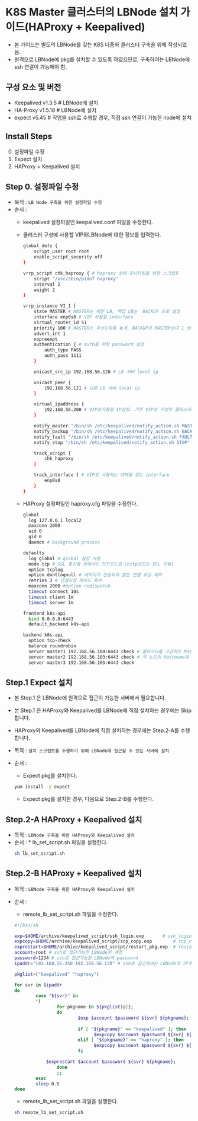 # K8S Master 클러스터의 LBNode 설치 가이드(HAProxy + Keepalived)
* 본 가이드는 별도의 LBNode를 갖는 K8S 다중화 클러스터 구축을 위해 작성되었음.
* 원격으로 LBNode에 pkg를 설치할 수 있도록 하였으므로, 구축하려는 LBNode에 ssh 연결이 가능해야 함.
## 구성 요소 및 버전
* Keepalived	v1.3.5	# LBNode에 설치
* HA-Proxy	v1.5.18	# LBNode에 설치
* expect	v5.45	# 작업을 ssh로 수행할 경우, 직접 ssh 연결이 가능한 node에 설치
## Install Steps
0. 설정파일 수정
1. Expect 설치
2. HAProxy + Keepalived 설치

## Step 0. 설정파일 수정
* 목적 : `LB Node 구축을 위한 설정파일 수정`
* 순서 : 
	* keepalived 설정파일인 keepalived.conf 파일을 수정한다.
	* 클러스터 구성에 사용할 VIP와LBNode에 대한 정보를 입력한다.
		```bash
		global_defs {
		    script_user root root
		    enable_script_security off
		}
		
		vrrp_script chk_haproxy { # haproxy 상태 모니터링을 위한 스크립트
		    script "/usr/sbin/pidof haproxy"
		    interval 2
		    weight 2
		}
		
		vrrp_instance VI_1 {
		    state MASTER # MASTER는 메인 LB, 백업 LB는  BACKUP 으로 설정
		    interface enp0s8 # VIP 사용할 interface
		    virtual_router_id 51
		    priority 100 # MASTER는 우선순위를 높게, BACKUP은 MASTER보다 1 낮게 설정.
		    advert_int 1
		    nopreempt
		    authentication { # auth를 위한 password 설정
		        auth_type PASS
		        auth_pass 1111
		    }
		
		    unicast_src_ip 192.168.56.120 # LB 서버 local ip
		
		    unicast_peer {
		        192.168.56.121 # 다른 LB 서버 local ip
		    }
		
		    virtual_ipaddress {
		        192.168.56.200 # VIP로사용할 IP설정. 기존 VIP로 구성된 클러스터가 있다면 VIP를 같게 설정.
		    }
		
		    notify_master "/bin/sh /etc/keepalived/notify_action.sh MASTER"
		    notify_backup "/bin/sh /etc/keepalived/notify_action.sh BACKUP"
		    notify_fault "/bin/sh /etc/keepalived/notify_action.sh FAULT"
		    notify_stop "/bin/sh /etc/keepalived/notify_action.sh STOP"
		
		    track_script {
		        chk_haproxy
		    }
		
		    track_interface { # VIP로 사용하는 대역을 갖는 interface
		        enp0s8
		    }
		}
		```
	
	* HAProxy 설정파일인 haproxy.cfg 파일을 수정한다.
		```bash
		global
		  log 127.0.0.1 local2
		  maxconn 2000
		  uid 0
		  gid 0
		  daemon # background process
		
		defaults
		  log global # global 설정 사용
		  mode tcp # SSL 통신을 위해서는 TCP모드로 (http모드는 SSL 안됨)
		  option tcplog
		  option dontlognull # 데이터가 전송되지 않은 연결 로깅 제외
		  retries 3 # 연결요청 재시도 횟수
		  maxconn 2000 #option redispatch
		  timeout connect 10s
		  timeout client 1m
		  timeout server 1m
		
		frontend k8s-api
		  bind 0.0.0.0:6443
		  default_backend k8s-api
		
		backend k8s-api
		  option tcp-check
		  balance roundrobin
		  server master1 192.168.56.104:6443 check # 클러스터를 구성하는 Master 서버들 정보를 입력.
		  server master2 192.168.56.103:6443 check # 각 노드의 Hostname과 IP주소로 수정.
		  server master3 192.168.56.105:6443 check
		```

## Step.1 Expect 설치
* 본 Step.1 은 LBNode에 원격으로 접근이 가능한 서버에서 필요합니다.
* 본 Step.1 은 HAProxy와 Keepalived를 LBNode에 직접 설치하는 경우에는 Skip합니다.
* HAProxy와 Keepalived를 LBNode에 직접 설치하는 경우에는 Step.2-A를 수행합니다.
* 목적 : `설치 스크립트를 수행하기 위해 LBNode에 접근할 수 있는 서버에 설치`
* 순서 : 
	* Expect pkg를 설치한다.
	```bash
	yum install -y expect
	```
	
	* Expect pkg를 설치한 경우, 다음으로 Step.2-B를 수행한다.


## Step.2-A HAProxy + Keepalived 설치
* 목적 : `LBNode 구축을 위한 HAProxy와 Keepalived 설치`
* 순서 :
        * lb_set_script.sh 파일을 실행한다.
	```bash
	sh lb_set_script.sh
	```


## Step.2-B HAProxy + Keepalived 설치
* 목적 : `LBNode 구축을 위한 HAProxy와 Keepalived 설치`
* 순서 :
	* remote_lb_set_script.sh 파일을 수정한다.
	```bash
	#!/bin/sh
	
	exp=$HOME/archive/keepalived_script/ssh_login.exp		# ssh_login.exp 파일 경로 수정
	expcopy=$HOME/archive/keepalived_script/scp_copy.exp		# scp_copy.exp 파일 경로 수정
	exprestart=$HOME/archive/keepalived_script/restart_pkg.exp	# restart_pkg.exp 파일 경로 수정
	account=root # ssh로 접근가능한 LBNode의 계정
	password=1234 # ssh로 접근가능한 LBNode의 password
	ipaddr="192.168.56.250 192.168.56.130" # ssh로 접근하려는 LBNode의 IP주소를 공백으로 구분하여 입력.

	pkglist=("keepalived" "haproxy")

	for svr in $ipaddr
	do
        	case "${svr}" in
	        *)
        	        for pkgname in ${pkglist[@]};
                	do
                        	$exp $account $password ${svr} ${pkgname};
			
	                        if [ "${pkgname}" == "keepalived" ]; then
                        	      $expcopy $account $password ${svr} ${pkgname} ${pkgname}.conf
	                        elif [ "${pkgname}" == "haproxy" ]; then
        	                      $expcopy $account $password ${svr} ${pkgname} ${pkgname}.cfg
                	        fi

				$exprestart $account $password ${svr} ${pkgname};
	                done
        	        ;;
	        esac
        	sleep 0.5
	done

	```

	* remote_lb_set_script.sh 파일을 실행한다.
	```bash
	sh remote_lb_set_script.sh
	```
